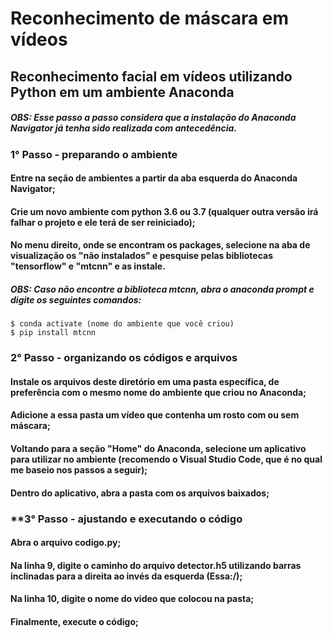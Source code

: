 # Reconhecimento de máscara em vídeos
## Reconhecimento facial em vídeos utilizando Python em um ambiente Anaconda

##### OBS: Esse passo a passo considera que a instalação do Anaconda Navigator já tenha sido realizada com antecedência.

### **1° Passo - preparando o ambiente**

#### Entre na seção de ambientes a partir da aba esquerda do Anaconda Navigator;
#### Crie um novo ambiente com python 3.6 ou 3.7 (qualquer outra versão irá falhar o projeto e ele terá de ser reiniciado);
#### No menu direito, onde se encontram os packages, selecione na aba de visualização os "não instalados" e pesquise pelas bibliotecas "tensorflow" e "mtcnn" e as instale.
##### OBS: Caso não encontre a biblioteca mtcnn, abra o anaconda prompt e digite os seguintes comandos:
```
$ conda activate (nome do ambiente que você criou)
$ pip install mtcnn
```
### **2° Passo - organizando os códigos e arquivos**

#### Instale os arquivos deste diretório em uma pasta específica, de preferência com o mesmo nome do ambiente que criou no Anaconda;
#### Adicione a essa pasta um vídeo que contenha um rosto com ou sem máscara;
#### Voltando para a seção "Home" do Anaconda, selecione um aplicativo para utilizar no ambiente (recomendo o Visual Studio Code, que é no qual me baseio nos passos a seguir);
#### Dentro do aplicativo, abra a pasta com os arquivos baixados;

### **3° Passo - ajustando e executando o código
#### Abra o arquivo codigo.py;
#### Na linha 9, digite o caminho do arquivo detector.h5 utilizando barras inclinadas para a direita ao invés da esquerda (Essa:/);
#### Na linha 10, digite o nome do video que colocou na pasta;
#### Finalmente, execute o código;
